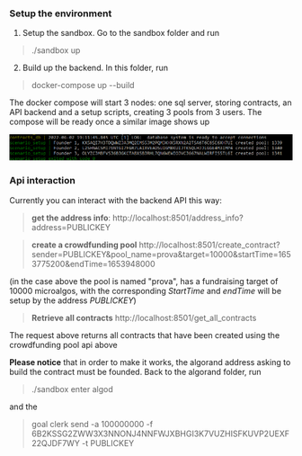 ### Setup the environment

1) Setup the sandbox. Go to the sandbox folder and run

> ./sandbox up

2) Build up the backend. In this folder, run

> docker-compose up --build

The docker compose will start 3 nodes: one sql server, storing contracts, an API backend and a setup scripts, creating 3 pools from 3 users. The compose will be ready once  a similar image shows up 

![Drag Racing](images/docker_ok.png)

### Api interaction

Currently you can interact with the backend API this way:

> **get the address info**:  http://localhost:8501/address_info?address=PUBLICKEY


> **create a crowdfunding pool** http://localhost:8501/create_contract?sender=PUBLICKEY&pool_name=prova&target=10000&startTime=1653775200&endTime=1653948000

(in the case above the pool is named "prova", has a fundraising target of 10000 microalgos, with the corresponding _StartTime_ and _endTime_ will be setup by the address _PUBLICKEY_)

> **Retrieve all contracts** http://localhost:8501/get\_all\_contracts

The request above returns all contracts that have been created using the crowdfunding pool api above


**Please notice** that in order to make it works, the algorand address asking to build the contract must be founded.
Back to the algorand folder, run
> ./sandbox enter algod

and the 

> goal clerk send -a 100000000 -f 6B2KSSG2ZWW3X3NNONJ4NNFWJXBHGI3K7VUZHISFKUVP2UEXF22QJDF7WY -t PUBLICKEY
